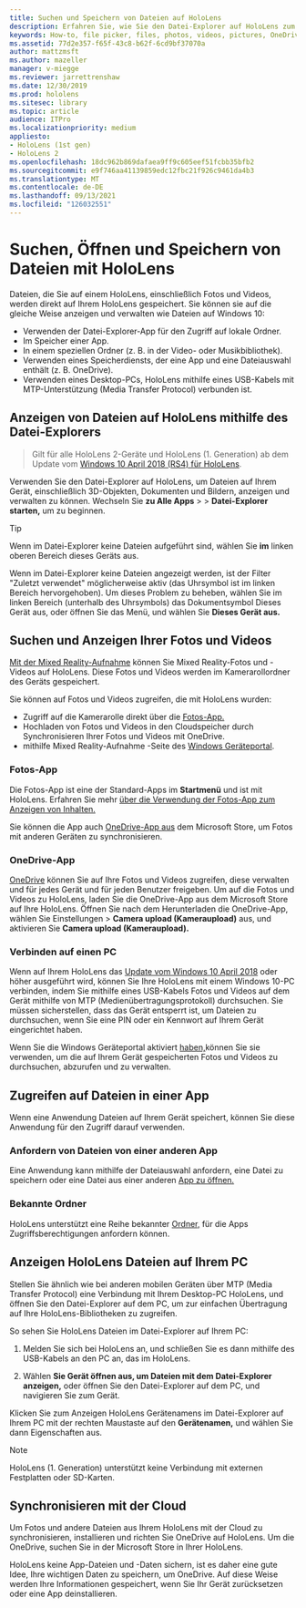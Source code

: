 ```yaml
---
title: Suchen und Speichern von Dateien auf HoloLens
description: Erfahren Sie, wie Sie den Datei-Explorer auf HoloLens zum Öffnen, Anzeigen und Verwalten von Dateien auf Ihrem Mixed Reality-Gerät verwenden.
keywords: How-to, file picker, files, photos, videos, pictures, OneDrive, storage, file explorer, hololens
ms.assetid: 77d2e357-f65f-43c8-b62f-6cd9bf37070a
author: mattzmsft
ms.author: mazeller
manager: v-miegge
ms.reviewer: jarrettrenshaw
ms.date: 12/30/2019
ms.prod: hololens
ms.sitesec: library
ms.topic: article
audience: ITPro
ms.localizationpriority: medium
appliesto:
- HoloLens (1st gen)
- HoloLens 2
ms.openlocfilehash: 18dc962b869dafaea9ff9c605eef51fcbb35bfb2
ms.sourcegitcommit: e9f746aa41139859edc12fbc21f926c9461da4b3
ms.translationtype: MT
ms.contentlocale: de-DE
ms.lasthandoff: 09/13/2021
ms.locfileid: "126032551"
---
```

# <a name="find-open-and-save-files-on-hololens"></a>Suchen, Öffnen und Speichern von Dateien mit HoloLens

Dateien, die Sie auf einem HoloLens, einschließlich Fotos und Videos, werden direkt auf Ihrem HoloLens gespeichert. Sie können sie auf die gleiche Weise anzeigen und verwalten wie Dateien auf Windows 10:

- Verwenden der Datei-Explorer-App für den Zugriff auf lokale Ordner.
- Im Speicher einer App.
- In einem speziellen Ordner (z. B. in der Video- oder Musikbibliothek).
- Verwenden eines Speicherdiensts, der eine App und eine Dateiauswahl enthält (z. B. OneDrive).
- Verwenden eines Desktop-PCs, HoloLens mithilfe eines USB-Kabels mit MTP-Unterstützung (Media Transfer Protocol) verbunden ist.

## <a name="view-files-on-hololens-using-file-explorer"></a>Anzeigen von Dateien auf HoloLens mithilfe des Datei-Explorers

> Gilt für alle HoloLens 2-Geräte und HoloLens (1. Generation) ab dem Update vom [Windows 10 April 2018 (RS4) für HoloLens](/windows/mixed-reality/release-notes-april-2018).

Verwenden Sie den Datei-Explorer auf HoloLens, um Dateien auf Ihrem Gerät, einschließlich 3D-Objekten, Dokumenten und Bildern, anzeigen und verwalten zu können. Wechseln Sie **zu Alle Apps**   >     >  **Datei-Explorer starten,** um zu beginnen.

> [!TIP]
> Wenn im Datei-Explorer keine Dateien aufgeführt sind, wählen Sie **im** linken oberen Bereich dieses Geräts aus.

Wenn im Datei-Explorer keine Dateien angezeigt werden, ist der Filter "Zuletzt verwendet" möglicherweise aktiv (das Uhrsymbol ist im linken Bereich hervorgehoben). Um dieses Problem  zu beheben, wählen Sie im linken Bereich (unterhalb des Uhrsymbols) das Dokumentsymbol Dieses Gerät aus, oder öffnen Sie das Menü, und wählen Sie **Dieses Gerät aus.**

## <a name="find-and-view-your-photos-and-videos"></a>Suchen und Anzeigen Ihrer Fotos und Videos

[Mit der Mixed Reality-Aufnahme](holographic-photos-and-videos.md) können Sie Mixed Reality-Fotos und -Videos auf HoloLens.  Diese Fotos und Videos werden im Kamerarollordner des Geräts gespeichert.

Sie können auf Fotos und Videos zugreifen, die mit HoloLens wurden:

- Zugriff auf die Kamerarolle direkt über die [Fotos-App.](holographic-photos-and-videos.md)
- Hochladen von Fotos und Videos in den Cloudspeicher durch Synchronisieren Ihrer Fotos und Videos mit OneDrive.
- mithilfe Mixed Reality-Aufnahme -Seite des [Windows Geräteportal](/windows/mixed-reality/using-the-windows-device-portal#mixed-reality-capture).

### <a name="photos-app"></a>Fotos-App

Die Fotos-App ist eine der Standard-Apps im **Startmenü** und ist mit HoloLens. Erfahren Sie mehr [über die Verwendung der Fotos-App zum Anzeigen von Inhalten.](holographic-photos-and-videos.md)

Sie können die App auch [OneDrive-App aus](https://www.microsoft.com/p/onedrive/9wzdncrfj1p3) dem Microsoft Store, um Fotos mit anderen Geräten zu synchronisieren.

### <a name="onedrive-app"></a>OneDrive-App

[OneDrive](https://onedrive.live.com/) können Sie auf Ihre Fotos und Videos zugreifen, diese verwalten und für jedes Gerät und für jeden Benutzer freigeben. Um auf die Fotos und Videos zu HoloLens, [](https://www.microsoft.com/p/onedrive/9wzdncrfj1p3) laden Sie die OneDrive-App aus dem Microsoft Store auf Ihre HoloLens. Öffnen Sie nach dem Herunterladen die OneDrive-App, wählen Sie Einstellungen   >  **Camera upload (Kameraupload)** aus, und aktivieren Sie **Camera upload (Kameraupload).**

### <a name="connect-to-a-pc"></a>Verbinden auf einen PC

Wenn auf Ihrem HoloLens das [Update vom Windows 10 April 2018](/windows/mixed-reality/release-notes-april-2018) oder höher ausgeführt wird, können Sie Ihre HoloLens mit einem Windows 10-PC verbinden, indem Sie mithilfe eines USB-Kabels Fotos und Videos auf dem Gerät mithilfe von MTP (Medienübertragungsprotokoll) durchsuchen. Sie müssen sicherstellen, dass das Gerät entsperrt ist, um Dateien zu durchsuchen, wenn Sie eine PIN oder ein Kennwort auf Ihrem Gerät eingerichtet haben.  

Wenn Sie die Windows Geräteportal aktiviert [haben,](/windows/mixed-reality/using-the-windows-device-portal)können Sie sie verwenden, um die auf Ihrem Gerät gespeicherten Fotos und Videos zu durchsuchen, abzurufen und zu verwalten.

## <a name="access-files-within-an-app"></a>Zugreifen auf Dateien in einer App

Wenn eine Anwendung Dateien auf Ihrem Gerät speichert, können Sie diese Anwendung für den Zugriff darauf verwenden.

### <a name="requesting-files-from-another-app"></a>Anfordern von Dateien von einer anderen App

Eine Anwendung kann mithilfe der Dateiauswahl anfordern, eine Datei zu speichern oder eine Datei aus einer anderen [App zu öffnen.](/windows/mixed-reality/app-model#file-pickers)

### <a name="known-folders"></a>Bekannte Ordner

HoloLens unterstützt eine Reihe bekannter [Ordner,](/windows/mixed-reality/app-model#known-folders) für die Apps Zugriffsberechtigungen anfordern können.

## <a name="view-hololens-files-on-your-pc"></a>Anzeigen HoloLens Dateien auf Ihrem PC

Stellen Sie ähnlich wie bei anderen mobilen Geräten über MTP (Media Transfer Protocol) eine Verbindung mit Ihrem Desktop-PC HoloLens, und öffnen Sie den Datei-Explorer auf dem PC, um zur einfachen Übertragung auf Ihre HoloLens-Bibliotheken zu zugreifen.

So sehen Sie HoloLens Dateien im Datei-Explorer auf Ihrem PC:

1. Melden Sie sich bei HoloLens an, und schließen Sie es dann mithilfe des USB-Kabels an den PC an, das im HoloLens.

1. Wählen **Sie Gerät öffnen aus, um Dateien mit dem Datei-Explorer anzeigen,** oder öffnen Sie den Datei-Explorer auf dem PC, und navigieren Sie zum Gerät.

Klicken Sie zum Anzeigen HoloLens Gerätenamens im Datei-Explorer auf Ihrem PC mit der rechten Maustaste auf den **Gerätenamen,** und wählen Sie dann Eigenschaften aus.

> [!NOTE]
> HoloLens (1. Generation) unterstützt keine Verbindung mit externen Festplatten oder SD-Karten.

## <a name="sync-to-the-cloud"></a>Synchronisieren mit der Cloud

Um Fotos und andere Dateien aus Ihrem HoloLens mit der Cloud zu synchronisieren, installieren und richten Sie OneDrive auf HoloLens. Um die OneDrive, suchen Sie in der Microsoft Store in Ihrer HoloLens.

HoloLens keine App-Dateien und -Daten sichern, ist es daher eine gute Idee, Ihre wichtigen Daten zu speichern, um OneDrive. Auf diese Weise werden Ihre Informationen gespeichert, wenn Sie Ihr Gerät zurücksetzen oder eine App deinstallieren.
